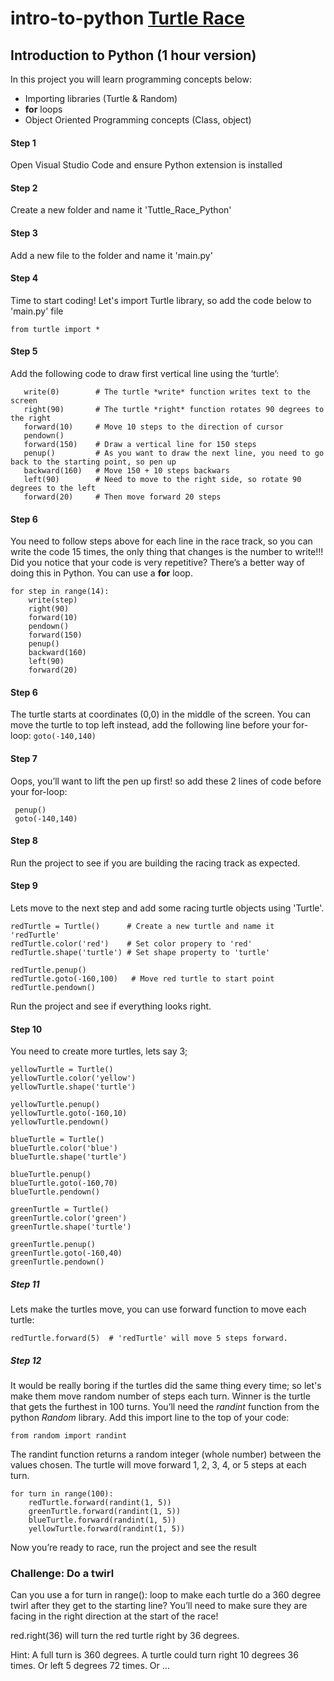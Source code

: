 ﻿# intro-to-python [Turtle Race](http://projects.codeclubworld.org/en-GB/07_python_01/03/Turtle%20Race.html)
## Introduction to Python (1 hour version)

In this project you will learn programming concepts below:

- Importing libraries (Turtle & Random)
- **for** loops
- Object Oriented Programming concepts (Class, object)


#### Step 1  
  Open Visual Studio Code and ensure Python extension is installed

#### Step 2  
  Create a new folder and name it 'Tuttle_Race_Python'

#### Step 3 
  Add a new file to the folder and name it 'main.py'

#### Step 4  
  Time to start coding! Let's import Turtle library, so add the code below to 'main.py' file

 ``` from turtle import * ```

#### Step 5  
  Add the following code to draw first vertical line using the ‘turtle’:

 ```
    write(0)        # The turtle *write* function writes text to the screen
    right(90)       # The turtle *right* function rotates 90 degrees to the right
    forward(10)     # Move 10 steps to the direction of cursor
    pendown()      
    forward(150)    # Draw a vertical line for 150 steps
    penup()         # As you want to draw the next line, you need to go back to the starting point, so pen up
    backward(160)   # Move 150 + 10 steps backwars
    left(90)        # Need to move to the right side, so rotate 90 degrees to the left
    forward(20)     # Then move forward 20 steps
```

#### Step 6
You need to follow steps above for each line in the race track, so you can write the code 15 times, the only thing that changes is the number to write!!! 
Did you notice that your code is very repetitive? There’s a better way of doing this in Python. You can use a **for** loop.

```
for step in range(14):
    write(step)
    right(90)
    forward(10)
    pendown()
    forward(150)
    penup()
    backward(160)
    left(90)
    forward(20)
```

#### Step 6
The turtle starts at coordinates (0,0) in the middle of the screen. You can move the turtle to top left instead, add the following line before your for-loop:
  ``` goto(-140,140) ```

#### Step 7
  Oops, you’ll want to lift the pen up first! so add these 2 lines of code before your for-loop:
 ```
  penup()
  goto(-140,140)
```

#### Step 8
Run the project to see if you are building the racing track as expected.

#### Step 9
Lets move to the next step and add some racing turtle objects using 'Turtle'.

```
redTurtle = Turtle()      # Create a new turtle and name it 'redTurtle'
redTurtle.color('red')    # Set color propery to 'red'
redTurtle.shape('turtle') # Set shape property to 'turtle'

redTurtle.penup()         
redTurtle.goto(-160,100)   # Move red turtle to start point
redTurtle.pendown()
```

Run the project and see if everything looks right.

#### Step 10
You need to create more turtles, lets say 3;

```
yellowTurtle = Turtle()
yellowTurtle.color('yellow')
yellowTurtle.shape('turtle')

yellowTurtle.penup()
yellowTurtle.goto(-160,10)
yellowTurtle.pendown()

blueTurtle = Turtle()
blueTurtle.color('blue')
blueTurtle.shape('turtle')

blueTurtle.penup()
blueTurtle.goto(-160,70)
blueTurtle.pendown()

greenTurtle = Turtle()
greenTurtle.color('green')
greenTurtle.shape('turtle')

greenTurtle.penup()
greenTurtle.goto(-160,40)
greenTurtle.pendown()
```

##### Step 11  
Lets make the turtles move, you can use forward function to move each turtle: 
  
```
redTurtle.forward(5)  # 'redTurtle' will move 5 steps forward.
```

##### Step 12  
It would be really boring if the turtles did the same thing every time; so let's make them move random number of steps each turn. Winner is the turtle that gets the furthest in 100 turns. You’ll need the *randint* function from the python *Random* library. Add this import line to the top of your code:

```
from random import randint
```

The randint function returns a random integer (whole number) between the values chosen. The turtle will move forward 1, 2, 3, 4, or 5 steps at each turn.

```
for turn in range(100):
    redTurtle.forward(randint(1, 5))  
    greenTurtle.forward(randint(1, 5))
    blueTurtle.forward(randint(1, 5))
    yellowTurtle.forward(randint(1, 5))
   ```
   
Now you’re ready to race, run the project and see the result
    
### Challenge: Do a twirl
Can you use a for turn in range(): loop to make each turtle do a 360 degree twirl after they get to the starting line? You’ll need to make sure they are facing in the right direction at the start of the race!

red.right(36) will turn the red turtle right by 36 degrees.

Hint: A full turn is 360 degrees. A turtle could turn right 10 degrees 36 times. Or left 5 degrees 72 times. Or …